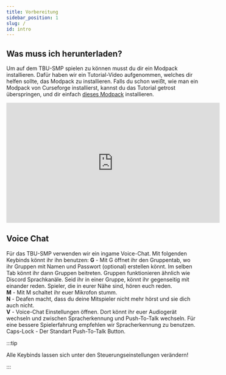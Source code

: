```yaml
---
title: Vorbereitung
sidebar_position: 1
slug: /
id: intro
---
```


## Was muss ich herunterladen?
Um auf dem TBU-SMP spielen zu können musst du dir ein Modpack installieren.
Dafür haben wir ein Tutorial-Video aufgenommen, welches dir helfen sollte, das Modpack zu installieren.
Falls du schon weißt, wie man ein Modpack von Curseforge installierst, kannst du das Tutorial getrost überspringen, und dir einfach [dieses Modpack](https://www.curseforge.com/minecraft/modpacks/tbu-smp) installieren.

<iframe width="560" height="315" src="https://www.youtube-nocookie.com/embed/vQQ0iNCOCbQ" title="YouTube video player" frameborder="0" allow="accelerometer; autoplay; clipboard-write; encrypted-media; gyroscope; picture-in-picture" allowfullscreen></iframe>

## Voice Chat
Für das TBU-SMP verwenden wir ein ingame Voice-Chat. Mit folgenden Keybinds könnt ihr ihn benutzen:
**G** - Mit G öffnet ihr den Gruppentab, wo ihr Gruppen mit Namen und Passwort (optional) erstellen könnt. Im selben Tab könnt ihr dann Gruppen beitreten. Gruppen funktionieren ähnlich wie Discord Sprachkanäle. Seid ihr in einer Gruppe, könnt ihr gegenseitig mit einander reden. Spieler, die in eurer Nähe sind, hören euch reden.  
**M** - Mit M schaltet ihr euer Mikrofon stumm.  
**N** - Deafen macht, dass du deine Mitspieler nicht mehr hörst und sie dich auch nicht.  
**V** - Voice-Chat Einstellungen öffnen. Dort könnt ihr euer Audiogerät wechseln und zwischen Spracherkennung und Push-To-Talk wechseln. Für eine bessere Spielerfahrung empfehlen wir Spracherkennung zu benutzen.
Caps-Lock - Der Standart Push-To-Talk Button.  

:::tip

Alle Keybinds lassen sich unter den Steuerungseinstellungen verändern!

:::
